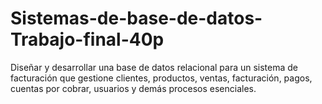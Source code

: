 # Sistemas-de-base-de-datos-Trabajo-final-40p
Diseñar y desarrollar una base de datos relacional para un sistema de facturación que gestione clientes, productos, ventas, facturación, pagos, cuentas por cobrar, usuarios y demás procesos esenciales.
